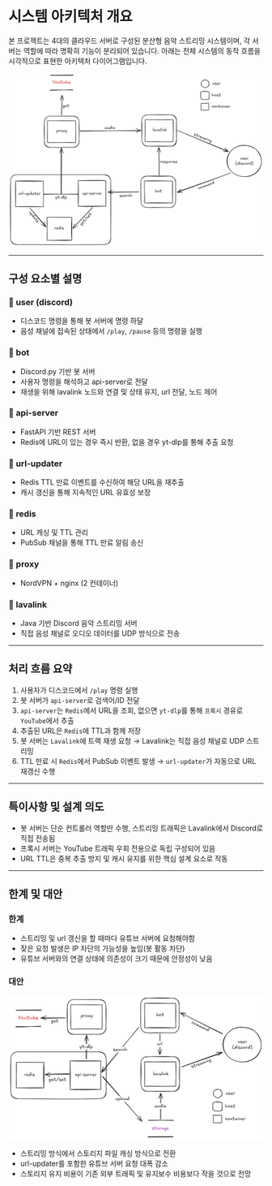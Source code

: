 # 시스템 아키텍처 개요

본 프로젝트는 4대의 클라우드 서버로 구성된 분산형 음악 스트리밍 시스템이며, 각 서버는 역할에 따라 명확히 기능이 분리되어 있습니다. 아래는 전체 시스템의 동작 흐름을 시각적으로 표현한 아키텍처 다이어그램입니다.

![Nobot 시스템 아키텍처](./img/architecture.png)

---

## 구성 요소별 설명

### 🔹 user (discord)
- 디스코드 명령을 통해 봇 서버에 명령 하달
- 음성 채널에 접속된 상태에서 `/play`, `/pause` 등의 명령을 실행

### 🔹 bot
- Discord.py 기반 봇 서버
- 사용자 명령을 해석하고 api-server로 전달
- 재생을 위해 lavalink 노드와 연결 및 상태 유지, url 전달, 노드 제어

### 🔹 api-server
- FastAPI 기반 REST 서버
- Redis에 URL이 있는 경우 즉시 반환, 없을 경우 yt-dlp를 통해 추출 요청

### 🔹 url-updater
- Redis TTL 만료 이벤트를 수신하여 해당 URL을 재추출
- 캐시 갱신을 통해 지속적인 URL 유효성 보장

### 🔹 redis
- URL 캐싱 및 TTL 관리
- PubSub 채널을 통해 TTL 만료 알림 송신

### 🔹 proxy
- NordVPN + nginx (2 컨테이너)

### 🔹 lavalink
- Java 기반 Discord 음악 스트리밍 서버
- 직접 음성 채널로 오디오 데이터를 UDP 방식으로 전송

---

## 처리 흐름 요약

1. 사용자가 디스코드에서 `/play` 명령 실행
2. 봇 서버가 `api-server`로 검색어/ID 전달
3. `api-server`는 `Redis`에서 URL을 조회, 없으면 `yt-dlp`를 통해 `프록시` 경유로 `YouTube`에서 추출
4. 추출된 URL은 `Redis`에 TTL과 함께 저장
5. 봇 서버는 `Lavalink`에 트랙 재생 요청 → Lavalink는 직접 음성 채널로 UDP 스트리밍
6. TTL 만료 시 `Redis`에서 PubSub 이벤트 발생 → `url-updater`가 자동으로 URL 재갱신 수행

---

## 특이사항 및 설계 의도

- 봇 서버는 단순 컨트롤러 역할만 수행, 스트리밍 트래픽은 Lavalink에서 Discord로 직접 전송됨
- 프록시 서버는 YouTube 트래픽 우회 전용으로 독립 구성되어 있음
- URL TTL은 중복 추출 방지 및 캐시 유지를 위한 핵심 설계 요소로 작동

---

## 한계 및 대안

### 한계

- 스트리밍 및 url 갱신을 할 때마다 유튜브 서버에 요청해야함
- 잦은 요청 발생은 IP 차단의 가능성을 높임(봇 활동 차단)
- 유튜브 서버와의 연결 상태에 의존성이 크기 때문에 안정성이 낮음

### 대안

![대안 아키텍처](./img/solution_architecture.png)

- 스트리밍 방식에서 스토리지 파일 캐싱 방식으로 전환
- url-updater를 포함한 유튜브 서버 요청 대폭 감소
- 스토리지 유지 비용이 기존 외부 트래픽 및 유지보수 비용보다 작을 것으로 전망